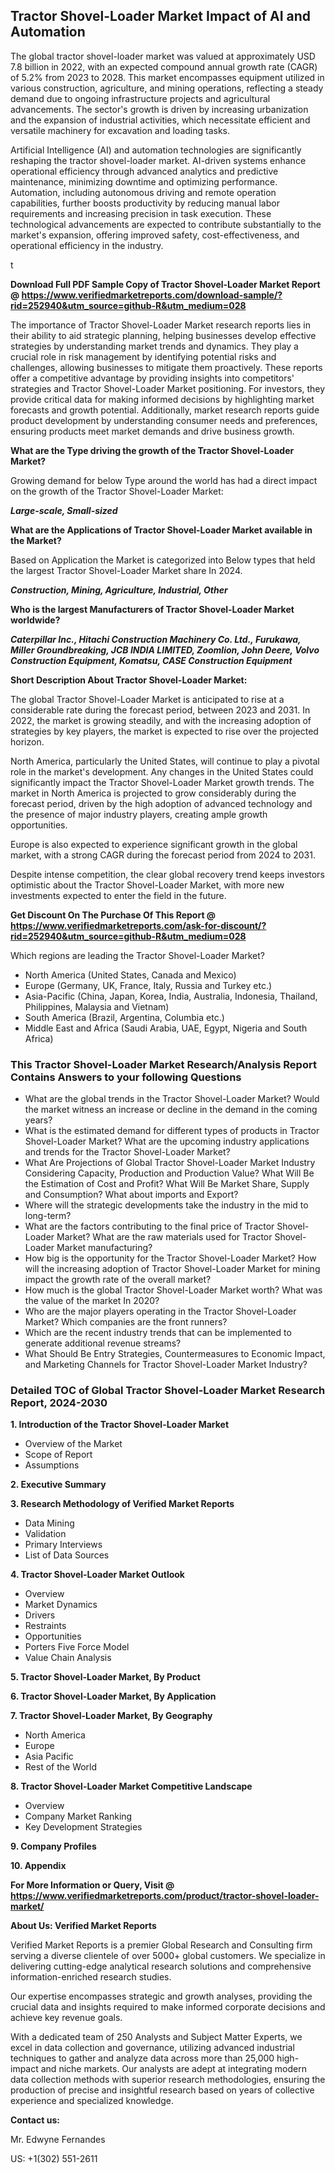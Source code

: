 <h2>Tractor Shovel-Loader Market Impact of AI and Automation</h2><p>The global tractor shovel-loader market was valued at approximately USD 7.8 billion in 2022, with an expected compound annual growth rate (CAGR) of 5.2% from 2023 to 2028. This market encompasses equipment utilized in various construction, agriculture, and mining operations, reflecting a steady demand due to ongoing infrastructure projects and agricultural advancements. The sector's growth is driven by increasing urbanization and the expansion of industrial activities, which necessitate efficient and versatile machinery for excavation and loading tasks.</p><p>Artificial Intelligence (AI) and automation technologies are significantly reshaping the tractor shovel-loader market. AI-driven systems enhance operational efficiency through advanced analytics and predictive maintenance, minimizing downtime and optimizing performance. Automation, including autonomous driving and remote operation capabilities, further boosts productivity by reducing manual labor requirements and increasing precision in task execution. These technological advancements are expected to contribute substantially to the market's expansion, offering improved safety, cost-effectiveness, and operational efficiency in the industry.</p>t</p><p id="" class=""><strong>Download Full PDF Sample Copy of Tractor Shovel-Loader Market Report @ <a href="https://www.verifiedmarketreports.com/download-sample/?rid=252940&utm_source=github-R&utm_medium=028" target="_blank">https://www.verifiedmarketreports.com/download-sample/?rid=252940&utm_source=github-R&utm_medium=028</a></strong></p><p>The importance of&nbsp;Tractor Shovel-Loader Market research reports lies in their ability to aid strategic planning, helping businesses develop effective strategies by understanding market trends and dynamics. They play a crucial role in risk management by identifying potential risks and challenges, allowing businesses to mitigate them proactively. These reports offer a competitive advantage by providing insights into competitors' strategies and Tractor Shovel-Loader Market positioning. For investors, they provide critical data for making informed decisions by highlighting market forecasts and growth potential. Additionally, market research reports guide product development by understanding consumer needs and preferences, ensuring products meet market demands and drive business growth.</p><p><strong>What are the&nbsp;Type driving the growth of the Tractor Shovel-Loader Market?</strong></p><p id="" class="">Growing demand for below Type around the world has had a direct impact on the growth of the Tractor Shovel-Loader Market:</p><em><strong>Large-scale, Small-sized</strong></em></p><strong>What are the&nbsp;Applications&nbsp;of Tractor Shovel-Loader Market available in the Market?</strong></p><p id="" class="">Based on Application the Market is categorized into Below types that held the largest Tractor Shovel-Loader Market share In 2024.</p><em><strong>Construction, Mining, Agriculture, Industrial, Other</strong></em></p><strong>Who is the largest Manufacturers of Tractor Shovel-Loader Market worldwide?</strong></p><p><em><strong>Caterpillar Inc., Hitachi Construction Machinery Co. Ltd., Furukawa, Miller Groundbreaking, JCB INDIA LIMITED, Zoomlion, John Deere, Volvo Construction Equipment, Komatsu, CASE Construction Equipment</strong></em></p><p id="" class=""><strong>Short Description About Tractor Shovel-Loader Market:</strong></p><p>The global Tractor Shovel-Loader Market is anticipated to rise at a considerable rate during the forecast period, between 2023 and 2031. In 2022, the market is growing steadily, and with the increasing adoption of strategies by key players, the market is expected to rise over the projected horizon.</p><p>North America, particularly the United States, will continue to play a pivotal role in the market's development. Any changes in the United States could significantly impact the Tractor Shovel-Loader Market growth trends. The market in North America is projected to grow considerably during the forecast period, driven by the high adoption of advanced technology and the presence of major industry players, creating ample growth opportunities.</p><p>Europe is also expected to experience significant growth in the global market, with a strong CAGR during the forecast period from 2024 to 2031.</p><p>Despite intense competition, the clear global recovery trend keeps investors optimistic about the Tractor Shovel-Loader Market, with more new investments expected to enter the field in the future.</p><p id="" class=""><strong>Get Discount On The Purchase Of This Report @ <a href="https://www.verifiedmarketreports.com/ask-for-discount/?rid=252940&utm_source=github-R&utm_medium=028" target="_blank">https://www.verifiedmarketreports.com/ask-for-discount/?rid=252940&utm_source=github-R&utm_medium=028</a></strong></p>Which regions are leading the Tractor Shovel-Loader Market?</p><ul><li>North America (United States, Canada and Mexico)</li><li>Europe (Germany, UK, France, Italy, Russia and Turkey etc.)</li><li>Asia-Pacific (China, Japan, Korea, India, Australia, Indonesia, Thailand, Philippines, Malaysia and Vietnam)</li><li>South America (Brazil, Argentina, Columbia etc.)</li><li>Middle East and Africa (Saudi Arabia, UAE, Egypt, Nigeria and South Africa)</li></ul><h3 id="" class="">This Tractor Shovel-Loader Market Research/Analysis Report Contains Answers to your following Questions</h3><ul><li>What are the global trends in the Tractor Shovel-Loader Market? Would the market witness an increase or decline in the demand in the coming years?</li><li>What is the estimated demand for different types of products in Tractor Shovel-Loader Market? What are the upcoming industry applications and trends for the Tractor Shovel-Loader Market?</li><li>What Are Projections of Global Tractor Shovel-Loader Market Industry Considering Capacity, Production and Production Value? What Will Be the Estimation of Cost and Profit? What Will Be Market Share, Supply and Consumption? What about imports and Export?</li><li>Where will the strategic developments take the industry in the mid to long-term?</li><li>What are the factors contributing to the final price of Tractor Shovel-Loader Market? What are the raw materials used for Tractor Shovel-Loader Market manufacturing?</li><li>How big is the opportunity for the Tractor Shovel-Loader Market? How will the increasing adoption of Tractor Shovel-Loader Market for mining impact the growth rate of the overall market?</li><li>How much is the global Tractor Shovel-Loader Market worth? What was the value of the market In 2020?</li><li>Who are the major players operating in the Tractor Shovel-Loader Market? Which companies are the front runners?</li><li>Which are the recent industry trends that can be implemented to generate additional revenue streams?</li><li>What Should Be Entry Strategies, Countermeasures to Economic Impact, and Marketing Channels for Tractor Shovel-Loader Market Industry?</li></ul><h3 id="" class="">Detailed TOC of Global Tractor Shovel-Loader Market Research Report, 2024-2030</h3><p id="" class=""><strong>1. Introduction of the Tractor Shovel-Loader Market</strong></p><ul><li>Overview of the Market</li><li>Scope of Report</li><li>Assumptions</li></ul><p id="" class=""><strong>2. Executive Summary</strong></p><p id="" class=""><strong>3. Research Methodology of Verified Market Reports</strong></p><ul><li>Data Mining</li><li>Validation</li><li>Primary Interviews</li><li>List of Data Sources</li></ul><p id="" class=""><strong>4. Tractor Shovel-Loader Market Outlook</strong></p><ul><li>Overview</li><li>Market Dynamics</li><li>Drivers</li><li>Restraints</li><li>Opportunities</li><li>Porters Five Force Model</li><li>Value Chain Analysis</li></ul><p id="" class=""><strong>5. Tractor Shovel-Loader Market, By Product</strong></p><p id="" class=""><strong>6. Tractor Shovel-Loader Market, By Application</strong></p><p id="" class=""><strong>7. Tractor Shovel-Loader Market, By Geography</strong></p><ul><li>North America</li><li>Europe</li><li>Asia Pacific</li><li>Rest of the World</li></ul><p id="" class=""><strong>8. Tractor Shovel-Loader Market Competitive Landscape</strong></p><ul><li>Overview</li><li>Company Market Ranking</li><li>Key Development Strategies</li></ul><p id="" class=""><strong>9. Company Profiles</strong></p><p id="" class=""><strong>10. Appendix</strong></p><p id="" class=""><strong>For More Information or Query, Visit @ <a href="https://www.verifiedmarketreports.com/product/tractor-shovel-loader-market/" target="_blank">https://www.verifiedmarketreports.com/product/tractor-shovel-loader-market/</a></strong></p><p id="" class=""><strong>About Us: Verified Market Reports</strong></p><p id="" class="">Verified Market Reports is a premier Global Research and Consulting firm serving a diverse clientele of over 5000+ global customers. We specialize in delivering cutting-edge analytical research solutions and comprehensive information-enriched research studies.</p><p id="" class="">Our expertise encompasses strategic and growth analyses, providing the crucial data and insights required to make informed corporate decisions and achieve key revenue goals.</p><p id="" class="">With a dedicated team of 250 Analysts and Subject Matter Experts, we excel in data collection and governance, utilizing advanced industrial techniques to gather and analyze data across more than 25,000 high-impact and niche markets. Our analysts are adept at integrating modern data collection methods with superior research methodologies, ensuring the production of precise and insightful research based on years of collective experience and specialized knowledge.</p><p id="" class=""><strong>Contact us:</strong></p><p id="" class="">Mr. Edwyne Fernandes</p><p id="" class="">US: +1(302) 551-2611</p>